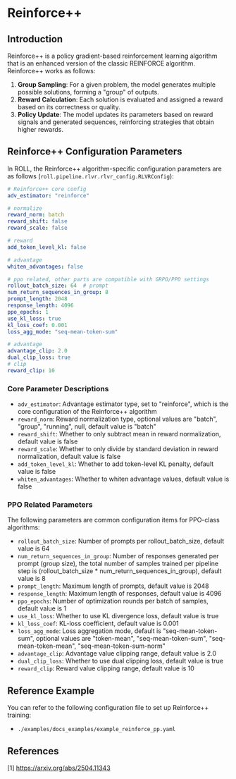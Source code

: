 # Reinforce++

## Introduction

Reinforce++ is a policy gradient-based reinforcement learning algorithm that is an enhanced version of the classic REINFORCE algorithm. Reinforce++ works as follows:

1. **Group Sampling**: For a given problem, the model generates multiple possible solutions, forming a "group" of outputs.
2. **Reward Calculation**: Each solution is evaluated and assigned a reward based on its correctness or quality.
3. **Policy Update**: The model updates its parameters based on reward signals and generated sequences, reinforcing strategies that obtain higher rewards.

## Reinforce++ Configuration Parameters

In ROLL, the Reinforce++ algorithm-specific configuration parameters are as follows (`roll.pipeline.rlvr.rlvr_config.RLVRConfig`):

```yaml
# Reinforce++ core config
adv_estimator: "reinforce"

# normalize
reward_norm: batch
reward_shift: false
reward_scale: false

# reward
add_token_level_kl: false

# advantage
whiten_advantages: false

# ppo related, other parts are compatible with GRPO/PPO settings
rollout_batch_size: 64  # prompt
num_return_sequences_in_group: 8
prompt_length: 2048
response_length: 4096
ppo_epochs: 1
use_kl_loss: true
kl_loss_coef: 0.001
loss_agg_mode: "seq-mean-token-sum"

# advantage
advantage_clip: 2.0
dual_clip_loss: true
# clip
reward_clip: 10

```

### Core Parameter Descriptions

- `adv_estimator`: Advantage estimator type, set to "reinforce", which is the core configuration of the Reinforce++ algorithm
- `reward_norm`: Reward normalization type, optional values are "batch", "group", "running", null, default value is "batch"
- `reward_shift`: Whether to only subtract mean in reward normalization, default value is false
- `reward_scale`: Whether to only divide by standard deviation in reward normalization, default value is false
- `add_token_level_kl`: Whether to add token-level KL penalty, default value is false
- `whiten_advantages`: Whether to whiten advantage values, default value is false

### PPO Related Parameters

The following parameters are common configuration items for PPO-class algorithms:

- `rollout_batch_size`: Number of prompts per rollout_batch_size, default value is 64
- `num_return_sequences_in_group`: Number of responses generated per prompt (group size), the total number of samples trained per pipeline step is (rollout_batch_size * num_return_sequences_in_group), default value is 8
- `prompt_length`: Maximum length of prompts, default value is 2048
- `response_length`: Maximum length of responses, default value is 4096
- `ppo_epochs`: Number of optimization rounds per batch of samples, default value is 1
- `use_kl_loss`: Whether to use KL divergence loss, default value is true
- `kl_loss_coef`: KL-loss coefficient, default value is 0.001
- `loss_agg_mode`: Loss aggregation mode, default is "seq-mean-token-sum", optional values are "token-mean", "seq-mean-token-sum", "seq-mean-token-mean", "seq-mean-token-sum-norm"
- `advantage_clip`: Advantage value clipping range, default value is 2.0
- `dual_clip_loss`: Whether to use dual clipping loss, default value is true
- `reward_clip`: Reward value clipping range, default value is 10

## Reference Example

You can refer to the following configuration file to set up Reinforce++ training:
- `./examples/docs_examples/example_reinforce_pp.yaml`

## References
[1] https://arxiv.org/abs/2504.11343